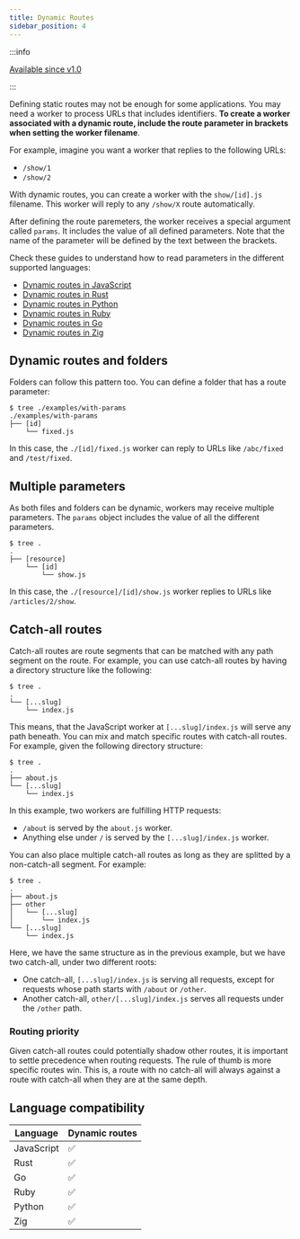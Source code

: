 ```yaml
---
title: Dynamic Routes
sidebar_position: 4
---
```


:::info

[Available since v1.0](https://github.com/vmware-labs/wasm-workers-server/releases/tag/v1.0.0)

:::

Defining static routes may not be enough for some applications. You may need a worker to process URLs that includes identifiers. **To create a worker associated with a dynamic route, include the route parameter in brackets when setting the worker filename**.

For example, imagine you want a worker that replies to the following URLs:

- `/show/1`
- `/show/2`

With dynamic routes, you can create a worker with the `show/[id].js` filename. This worker will reply to any `/show/X` route automatically.

After defining the route paremeters, the worker receives a special argument called `params`. It includes the value of all defined parameters. Note that the name of the parameter will be defined by the text between the brackets.

Check these guides to understand how to read parameters in the different supported languages:

* [Dynamic routes in JavaScript](../languages/javascript.md#dynamic-routes)
* [Dynamic routes in Rust](../languages/rust.md#dynamic-routes)
* [Dynamic routes in Python](../languages/python.md#dynamic-routes)
* [Dynamic routes in Ruby](../languages/ruby.md#dynamic-routes)
* [Dynamic routes in Go](../languages/go.md#dynamic-routes)
* [Dynamic routes in Zig](../languages/zig.md#dynamic-routes)

## Dynamic routes and folders

Folders can follow this pattern too. You can define a folder that has a route parameter:

```
$ tree ./examples/with-params
./examples/with-params
├── [id]
    └── fixed.js
```

In this case, the `./[id]/fixed.js` worker can reply to URLs like `/abc/fixed` and `/test/fixed`.

## Multiple parameters

As both files and folders can be dynamic, workers may receive multiple parameters. The `params` object includes the value of all the different parameters.

```
$ tree .
.
├── [resource]
    └── [id]
        └── show.js
```

In this case, the `./[resource]/[id]/show.js` worker replies to URLs like `/articles/2/show`.

## Catch-all routes

Catch-all routes are route segments that can be matched with any path segment on the route. For example, you can use catch-all routes by having a directory structure like the following:

```
$ tree .
.
└── [...slug]
    └── index.js
```

This means, that the JavaScript worker at `[...slug]/index.js` will serve any path beneath. You can mix and match specific routes with catch-all routes. For example, given the following directory structure:

```
$ tree .
.
├── about.js
└── [...slug]
    └── index.js
```

In this example, two workers are fulfilling HTTP requests:

- `/about` is served by the `about.js` worker.
- Anything else under `/` is served by the `[...slug]/index.js` worker.

You can also place multiple catch-all routes as long as they are splitted by a non-catch-all segment. For example:

```
$ tree .
.
├── about.js
├── other
│   └── [...slug]
│       └── index.js
└── [...slug]
    └── index.js
```

Here, we have the same structure as in the previous example, but we have two catch-all, under two different roots:

- One catch-all, `[...slug]/index.js` is serving all requests, except for requests whose path starts with `/about` or `/other`.
- Another catch-all, `other/[...slug]/index.js` serves all requests under the `/other` path.

### Routing priority

Given catch-all routes could potentially shadow other routes, it is important to settle precedence when routing requests. The rule of thumb is more specific routes win. This is, a route with no catch-all will always against a route with catch-all when they are at the same depth.

## Language compatibility

| Language   | Dynamic routes |
|------------|----------------|
| JavaScript | ✅             |
| Rust       | ✅             |
| Go         | ✅             |
| Ruby       | ✅             |
| Python     | ✅             |
| Zig        | ✅             |
